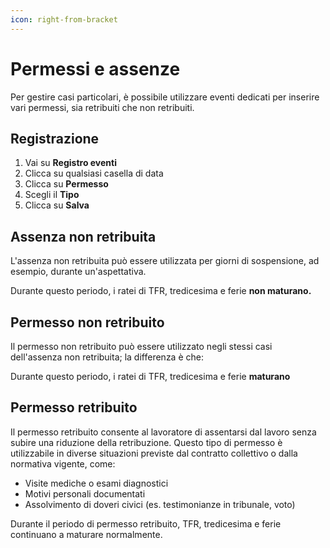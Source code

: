 ```yaml
---
icon: right-from-bracket
---
```


# Permessi e assenze

Per gestire casi particolari, è possibile utilizzare eventi dedicati per inserire vari permessi, sia retribuiti che non retribuiti.

## Registrazione <a href="#registrazione" id="registrazione"></a>

1. Vai su **Registro eventi**
2. Clicca su qualsiasi casella di data
3. Clicca su **Permesso**
4. Scegli il **Tipo**
5. Clicca su **Salva**

## Assenza non retribuita

L'assenza non retribuita può essere utilizzata per giorni di sospensione, ad esempio, durante un'aspettativa.

Durante questo periodo, i ratei di TFR, tredicesima e ferie **non maturano.**

## Permesso non retribuito

Il permesso non retribuito può essere utilizzato negli stessi casi dell'assenza non retribuita; la differenza è che:

Durante questo periodo, i ratei di TFR, tredicesima e ferie **maturano**

## Permesso retribuito

Il permesso retribuito consente al lavoratore di assentarsi dal lavoro senza subire una riduzione della retribuzione. Questo tipo di permesso è utilizzabile in diverse situazioni previste dal contratto collettivo o dalla normativa vigente, come:

* Visite mediche o esami diagnostici
* Motivi personali documentati
* Assolvimento di doveri civici (es. testimonianze in tribunale, voto)

Durante il periodo di permesso retribuito, TFR, tredicesima e ferie continuano a maturare normalmente.

